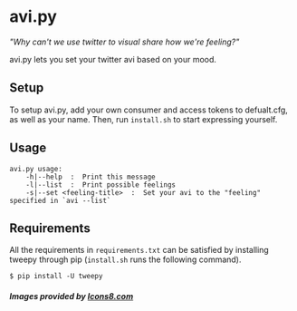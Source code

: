 # avi.py
*"Why can't we use twitter to visual share how we're feeling?"*

avi.py lets you set your twitter avi based on your mood.

## Setup
To setup avi.py, add your own consumer and access tokens to defualt.cfg, as well as your name. Then, run `install.sh` to start expressing yourself.

## Usage
```
avi.py usage:
    -h|--help  :  Print this message
    -l|--list  :  Print possible feelings
    -s|--set <feeling-title>  :  Set your avi to the "feeling" specified in `avi --list`
```

## Requirements
All the requirements in `requirements.txt` can be satisfied by installing tweepy through pip (`install.sh` runs the following command).

    $ pip install -U tweepy


##### Images provided by [Icons8.com](http://icons8.com)
